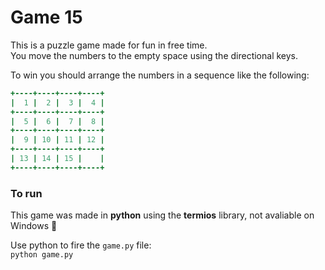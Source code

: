 # Game 15

This is a puzzle game made for fun in free time.  
You move the numbers to the empty space using the directional keys.  

To win you should arrange the numbers in a sequence like the following:  

``` ruby
+----+----+----+----+
|  1 |  2 |  3 |  4 |
+----+----+----+----+
|  5 |  6 |  7 |  8 |
+----+----+----+----+
|  9 | 10 | 11 | 12 |
+----+----+----+----+
| 13 | 14 | 15 |    |
+----+----+----+----+
```

### To run
This game was made in **python** using the **termios** library, not avaliable on Windows :thinking:

Use python to fire the `game.py` file:  
`python game.py`
